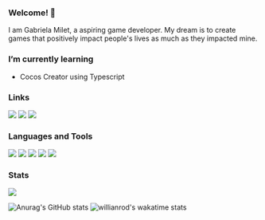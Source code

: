 ### Welcome! :wave:
I am Gabriela Milet, a aspiring game developer. My dream is to create games that positively impact people's lives as much as they impacted mine.

### I’m currently learning
- Cocos Creator using Typescript

### Links
[<img src="https://img.shields.io/badge/linkedin-%231D160E.svg?&style=for-the-badge&logo=linkedin&logoColor=c16e1c" />](https://www.linkedin.com/in/gabrielamilet/) [<img src="https://img.shields.io/badge/Itch.io-1D160E?style=for-the-badge&logo=itchdotio&logoColor=c16e1c" />](https://jasbrela.itch.io) [<img src="https://img.shields.io/badge/-Behance-1D160E?style=for-the-badge&logo=behance&logoColor=c16e1c" />](https://behance.net/gabrielamilet)
<!-- [<img src="" />]() -->

### Languages and Tools
<img src="https://img.shields.io/badge/Unity-1D160E?style=for-the-badge&logo=unity&logoColor=c16e1c"> <img src="https://img.shields.io/badge/C%23-1D160E?style=for-the-badge&logo=c-sharp&logoColor=c16e1c"> <img src="https://img.shields.io/badge/Cocos%20Creator-1D160E?style=for-the-badge&logo=cocos&logoColor=c16e1c"> <img src="https://img.shields.io/badge/TypeScript-1D160E?style=for-the-badge&logo=typescript&logoColor=c16e1c"> <img src="https://img.shields.io/badge/Git-1D160E?style=for-the-badge&logo=git&logoColor=c16e1c">

<!-- <img src=""> -->

### Stats
![](https://komarev.com/ghpvc/?username=jasbrela&label=❤&color=c16e1c)

![Anurag's GitHub stats](https://github-readme-stats.vercel.app/api?username=jasbrela&count_private=true&show_icons=true&hide_border=true&bg_color=1D160E&text_color=FFFFFF&title_color=c16e1c&icon_color=c16e1c)
![willianrod's wakatime stats](https://github-readme-stats.vercel.app/api/wakatime?username=jasbrela&hide_border=true&bg_color=1D160E&text_color=FFFFFF&title_color=c16e1c)

